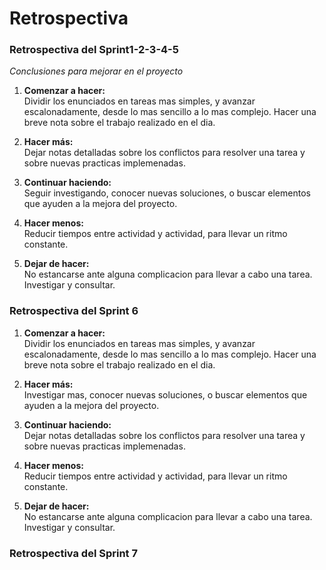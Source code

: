 # Retrospectiva  

### Retrospectiva del Sprint1-2-3-4-5

*Conclusiones para mejorar en el proyecto*


1. **Comenzar a hacer:**  
Dividir los enunciados en tareas mas simples, y avanzar escalonadamente, desde lo mas sencillo a lo mas complejo. Hacer una breve nota sobre el trabajo realizado en el dia.  

2. **Hacer más:**  
Dejar notas detalladas sobre los conflictos para resolver una tarea y sobre nuevas practicas implemenadas.

3. **Continuar haciendo:**  
Seguir investigando, conocer nuevas soluciones, o buscar elementos que ayuden a la mejora del proyecto.

4. **Hacer menos:**  
Reducir tiempos entre actividad y actividad, para llevar un ritmo constante. 

5. **Dejar de hacer:**  
No estancarse ante alguna complicacion para llevar a cabo una tarea. Investigar y consultar. 

### Retrospectiva del Sprint 6 

1. **Comenzar a hacer:**  
Dividir los enunciados en tareas mas simples, y avanzar escalonadamente, desde lo mas sencillo a lo mas complejo. Hacer una breve nota sobre el trabajo realizado en el dia.  

2. **Hacer más:**  
Investigar mas, conocer nuevas soluciones, o buscar elementos que ayuden a la mejora del proyecto. 

3. **Continuar haciendo:**  
Dejar notas detalladas sobre los conflictos para resolver una tarea y sobre nuevas practicas implemenadas.

4. **Hacer menos:**  
Reducir tiempos entre actividad y actividad, para llevar un ritmo constante. 

5. **Dejar de hacer:**  
No estancarse ante alguna complicacion para llevar a cabo una tarea. Investigar y consultar.

### Retrospectiva del Sprint 7 


